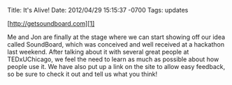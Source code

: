 Title: It's Alive!
Date: 2012/04/29 15:15:37 -0700
Tags: updates

[http://getsoundboard.com][1]   
  
Me and Jon are finally at the stage where we can start showing off our
idea called SoundBoard, which was conceived and well received at a
hackathon last weekend. After talking about it with several great
people at TEDxUChicago, we feel the need to learn as much as possible
about how people use it. We have also put up a link on the site to
allow easy feedback, so be sure to check it out and tell us what you
think!

[1]: http://getsoundboard.com
